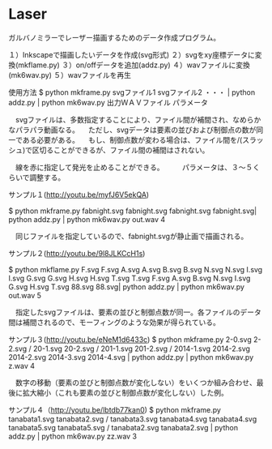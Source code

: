 Laser
=====
ガルバノミラーでレーザー描画するためのデータ作成プログラム。

１）Inkscapeで描画したいデータを作成(svg形式)
２）svgをxy座標データに変換(mkflame.py)
３）on/offデータを追加(addz.py)
４）wavファイルに変換(mk6wav.py)
５）wavファイルを再生

使用方法
$ python mkframe.py svgファイル1 svgファイル2 ・・・ | python addz.py | python mk6wav.py 出力ＷＡＶファイル パラメータ
 
　svgファイルは、多数指定することにより、ファイル間が補間され、なめらかなパラパラ動画なる。
　ただし、svgデータは要素の並びおよび制御点の数が同一である必要がある。
　もし、制御点数が変わる場合は、ファイル間を/(スラッシュ)で区切ることができるが、ファイル間の補間はされない。

　線を赤に指定して発光を止めることができる。
　
　パラメータは、３〜５くらいで調整する。


サンプル１(http://youtu.be/myfJ6V5ekQA)

$ python mkframe.py fabnight.svg fabnight.svg fabnight.svg fabnight.svg| python addz.py | python mk6wav.py out.wav 4

　同じファイルを指定しているので、fabnight.svgが静止画で描画される。



サンプル２(http://youtu.be/9l8JLKCcH1s)
  
$ python mkflame.py F.svg F.svg A.svg A.svg B.svg B.svg N.svg N.svg I.svg I.svg G.svg G.svg H.svg H.svg T.svg T.svg F.svg A.svg B.svg N.svg I.svg G.svg H.svg T.svg 88.svg 88.svg| python addz.py | python mk6wav.py out.wav 5

　指定したsvgファイルは、要素の並びと制御点数が同一。各ファイルのデータ間は補間されるので、モーフィングのような効果が得られている。
　


サンプル３(http://youtu.be/eNeM1d6433c)
$ python mkframe.py 2-0.svg 2-2.svg / 20-1.svg 20-2.svg / 201-1.svg 201-2.svg / 2014-1.svg 2014-2.svg 2014-2.svg 2014-3.svg 2014-4.svg | python addz.py | python mk6wav.py z.wav 4

　数字の移動（要素の並びと制御点数が変化しない）をいくつか組み合わせ、最後に拡大縮小（これも要素の並びと制御点数が変化しない）した例。



サンプル４（http://youtu.be/lbtdb77kan0)
$ python mkframe.py tanabata1.svg tanabata2.svg / tanabata3.svg tanabata4.svg tanabata4.svg tanabata5.svg tanabata5.svg / tanabata2.svg tanabata2.svg | python addz.py | python mk6wav.py zz.wav 3

